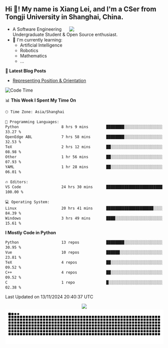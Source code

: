 <h2 align="left">Hi 👋! My name is Xiang Lei, and I'm a CSer from Tongji University in Shanghai, China.</h2>


<img align= "right" width= "300" src= "https://pa1.narvii.com/6580/8098c6e9207376889eeb0532d9f5a0723c4d73f5_hq.gif"/>

- A Software Engineering Undergraduate Student & Open Source enthusiast.
- 🌱 I'm currently learning:
  - Artificial Intelligence
  - Robotics
  - Mathematics
  - ...
 
**📝 Latest Blog Posts** 

- [Representing Position & Orientation](https://lei00764.github.io/posts/2024-10-24-%E6%9C%BA%E5%99%A8%E4%BA%BA%E5%AD%A6%E4%B8%AD%E7%9A%84%E5%A7%BF%E6%80%81%E7%9A%84%E8%A1%A8%E7%A4%BA%E6%96%B9%E6%B3%95/index.html)

<!--START_SECTION:waka-->
![Code Time](http://img.shields.io/badge/Code%20Time-631%20hrs%2033%20mins-blue)

📊 **This Week I Spent My Time On** 

```text
🕑︎ Time Zone: Asia/Shanghai

💬 Programming Languages: 
Python                   8 hrs 9 mins        ████████░░░░░░░░░░░░░░░░░   33.27 % 
OpenEdge ABL             7 hrs 58 mins       ████████░░░░░░░░░░░░░░░░░   32.53 % 
TeX                      2 hrs 12 mins       ██░░░░░░░░░░░░░░░░░░░░░░░   08.98 % 
Other                    1 hr 56 mins        ██░░░░░░░░░░░░░░░░░░░░░░░   07.93 % 
YAML                     1 hr 28 mins        ██░░░░░░░░░░░░░░░░░░░░░░░   06.01 % 

🔥 Editors: 
VS Code                  24 hrs 30 mins      █████████████████████████   100.00 % 

💻 Operating System: 
Linux                    20 hrs 41 mins      █████████████████████░░░░   84.39 % 
Windows                  3 hrs 49 mins       ████░░░░░░░░░░░░░░░░░░░░░   15.61 % 
```

**I Mostly Code in Python** 

```text
Python                   13 repos            ████████░░░░░░░░░░░░░░░░░   30.95 % 
Vue                      10 repos            ██████░░░░░░░░░░░░░░░░░░░   23.81 % 
TeX                      4 repos             ██░░░░░░░░░░░░░░░░░░░░░░░   09.52 % 
C++                      4 repos             ██░░░░░░░░░░░░░░░░░░░░░░░   09.52 % 
C                        1 repo              █░░░░░░░░░░░░░░░░░░░░░░░░   02.38 % 
```




 Last Updated on 13/11/2024 20:40:37 UTC
<!--END_SECTION:waka-->




<div align="center">
  <img src="https://github-readme-stats.vercel.app/api?username=Lei00764&show_icons=true&theme=radical" />
 </div>

 <div align="center">

<picture>
  <source media="(prefers-color-scheme: dark)" srcset="https://raw.githubusercontent.com/Lei00764/Lei00764/output/github-contribution-grid-snake-dark.svg">
  <source media="(prefers-color-scheme: light)" srcset="https://raw.githubusercontent.com/Lei00764/Lei00764/output/github-contribution-grid-snake.svg">
  <img alt="github contribution grid snake animation" src="https://raw.githubusercontent.com/Lei00764/Lei00764/output/github-contribution-grid-snake.svg">
</picture>

</div>

